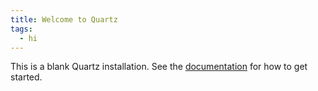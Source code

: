 ```yaml
---
title: Welcome to Quartz
tags:
  - hi
---
```


This is a blank Quartz installation.
See the [documentation](https://quartz.jzhao.xyz) for how to get started.


